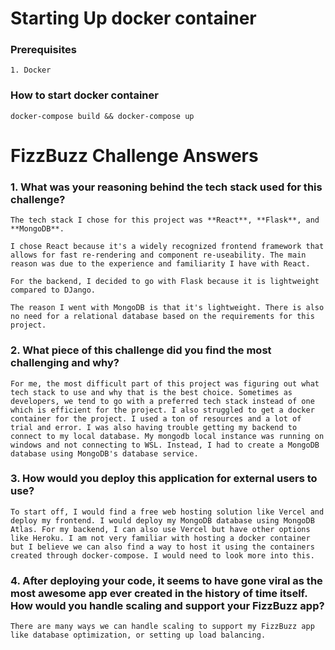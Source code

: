 # Starting Up docker container 
### Prerequisites
    1. Docker

### How to start docker container
 ```bsh
docker-compose build && docker-compose up
 ```

# FizzBuzz Challenge Answers

### 1. What was your reasoning behind the tech stack used for this challenge?

```
The tech stack I chose for this project was **React**, **Flask**, and **MongoDB**.

I chose React because it's a widely recognized frontend framework that allows for fast re-rendering and component re-useability. The main reason was due to the experience and familiarity I have with React.

For the backend, I decided to go with Flask because it is lightweight compared to DJango.

The reason I went with MongoDB is that it's lightweight. There is also no need for a relational database based on the requirements for this project.
```

### 2. What piece of this challenge did you find the most challenging and why?

```
For me, the most difficult part of this project was figuring out what tech stack to use and why that is the best choice. Sometimes as developers, we tend to go with a preferred tech stack instead of one which is efficient for the project. I also struggled to get a docker container for the project. I used a ton of resources and a lot of trial and error. I was also having trouble getting my backend to connect to my local database. My mongodb local instance was running on windows and not connecting to WSL. Instead, I had to create a MongoDB database using MongoDB's database service.
```

### 3. How would you deploy this application for external users to use?

```
To start off, I would find a free web hosting solution like Vercel and deploy my frontend. I would deploy my MongoDB database using MongoDB Atlas. For my backend, I can also use Vercel but have other options like Heroku. I am not very familiar with hosting a docker container but I believe we can also find a way to host it using the containers created through docker-compose. I would need to look more into this.
```

### 4. After deploying your code, it seems to have gone viral as the most awesome app ever created in the history of time itself. How would you handle scaling and support your FizzBuzz app?

```
There are many ways we can handle scaling to support my FizzBuzz app like database optimization, or setting up load balancing. 
```
